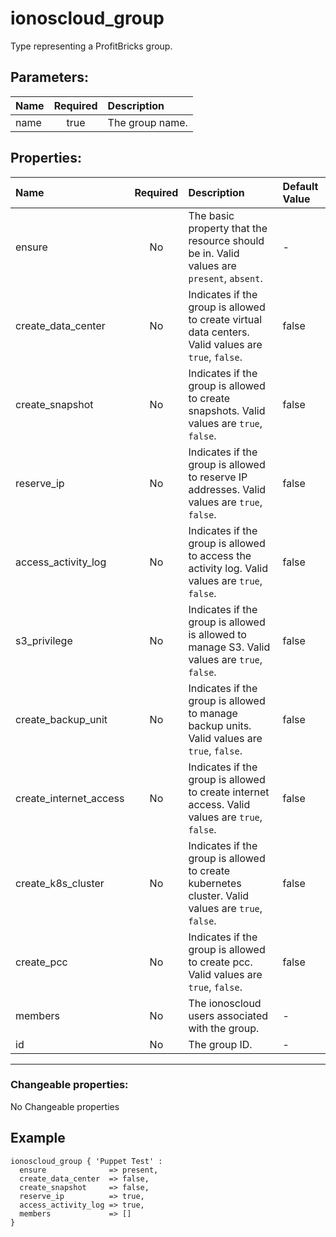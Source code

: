 # ionoscloud_group

Type representing a ProfitBricks group.

## Parameters:

| Name | Required | Description |
| :--- | :-: | :--- |
| name | true | The group name.   |

## Properties:

| Name | Required | Description | Default Value |
| :--- | :-: | :--- | :--- |
| ensure | No | The basic property that the resource should be in.  Valid values are `present`, `absent`.  | - |
| create_data_center | No | Indicates if the group is allowed to create virtual data centers.  Valid values are `true`, `false`.  | false |
| create_snapshot | No | Indicates if the group is allowed to create snapshots.  Valid values are `true`, `false`.  | false |
| reserve_ip | No | Indicates if the group is allowed to reserve IP addresses.  Valid values are `true`, `false`.  | false |
| access_activity_log | No | Indicates if the group is allowed to access the activity log.  Valid values are `true`, `false`.  | false |
| s3_privilege | No | Indicates if the group is allowed is allowed to manage S3.  Valid values are `true`, `false`.  | false |
| create_backup_unit | No | Indicates if the group is allowed to manage backup units.  Valid values are `true`, `false`.  | false |
| create_internet_access | No | Indicates if the group is allowed to create internet access.  Valid values are `true`, `false`.  | false |
| create_k8s_cluster | No | Indicates if the group is allowed to create kubernetes cluster.  Valid values are `true`, `false`.  | false |
| create_pcc | No | Indicates if the group is allowed to create pcc.  Valid values are `true`, `false`.  | false |
| members | No | The ionoscloud users associated with the group.   | - |
| id | No | The group ID.   | - |
***


### Changeable properties:

No Changeable properties


## Example

```text
ionoscloud_group { 'Puppet Test' :
  ensure              => present,
  create_data_center  => false,
  create_snapshot     => false,
  reserve_ip          => true,
  access_activity_log => true,
  members             => []
}

```
